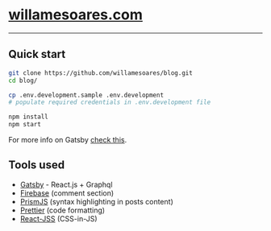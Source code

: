# [willamesoares.com](https://willamesoares.com)
---

## Quick start
  ```sh
  git clone https://github.com/willamesoares/blog.git
  cd blog/

  cp .env.development.sample .env.development
  # populate required credentials in .env.development file

  npm install
  npm start
  ```

For more info on Gatsby [check this](./GATSBY-README.md).

## Tools used

 - [Gatsby](https://www.gatsbyjs.com/) - React.js + Graphql
 - [Firebase](https://firebase.google.com/) (comment section)
 - [PrismJS](https://prismjs.com/) (syntax highlighting in posts content)
 - [Prettier](https://prettier.io/) (code formatting)
 - [React-JSS](https://cssinjs.org/react-jss?v=v10.4.0) (CSS-in-JS)
